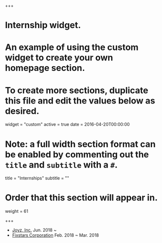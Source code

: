 +++
# Internship widget.
# An example of using the custom widget to create your own homepage section.
# To create more sections, duplicate this file and edit the values below as desired.
widget = "custom"
active = true
date = 2016-04-20T00:00:00

# Note: a full width section format can be enabled by commenting out the `title` and `subtitle` with a `#`.
title = "Internships"
subtitle = ""

# Order that this section will appear in.
weight = 61

+++

- [Joyz, Inc.](https://www.joyz.co.jp/) Jun. 2018 ~
- [Fixstars Corporation](https://www.fixstars.com/) Feb. 2018 ~ Mar. 2018
